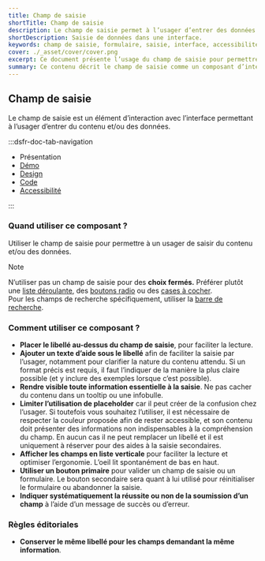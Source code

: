 ```yaml
---
title: Champ de saisie
shortTitle: Champ de saisie
description: Le champ de saisie permet à l’usager d’entrer des données dans une interface en respectant des règles de clarté et d’accessibilité.
shortDescription: Saisie de données dans une interface.
keywords: champ de saisie, formulaire, saisie, interface, accessibilité, design system, UX, UI, libellé, texte d’aide
cover: ./_asset/cover/cover.png
excerpt: Ce document présente l’usage du champ de saisie pour permettre à l’usager d’entrer des informations, en précisant les cas d’usage appropriés et les bonnes pratiques d’interface.
summary: Ce contenu décrit le champ de saisie comme un composant d’interface permettant à l’usager de saisir du contenu ou des données. Il indique quand l’utiliser, avec quelles alternatives dans le cas de choix fermés, et fournit des recommandations précises sur son usage, la disposition des éléments, les messages de retour, l’accessibilité et les libellés. Il s’adresse aux concepteurs et développeurs souhaitant garantir une saisie claire, efficace et cohérente dans leurs interfaces.
---
```


## Champ de saisie

Le champ de saisie est un élément d’interaction avec l’interface permettant à l’usager d’entrer du contenu et/ou des données.

:::dsfr-doc-tab-navigation

- Présentation
- [Démo](./demo/index.md)
- [Design](./design/index.md)
- [Code](./code/index.md)
- [Accessibilité](./accessibility/index.md)

:::

### Quand utiliser ce composant ?

Utiliser le champ de saisie pour permettre à un usager de saisir du contenu et/ou des données. 

> [!NOTE] 
> N’utiliser pas un champ de saisie pour des **choix fermés.**  Préférer plutôt une [liste déroulante](../../../select/_part/doc/index.md), des [boutons radio](../../../radio/_part/doc/index.md) ou des [cases à cocher](../../../checkbox/_part/doc/index.md).<br>
Pour les champs de recherche spécifiquement, utiliser la [barre de recherche](../../../search/_part/doc/index.md).

### Comment utiliser ce composant ?

- **Placer le libellé au-dessus du champ de saisie**, pour faciliter la lecture.
- **Ajouter un texte d’aide sous le libellé** afin de faciliter la saisie par l’usager, notamment pour clarifier la nature du contenu attendu. Si un format précis est requis, il faut l’indiquer de la manière la plus claire possible (et y inclure des exemples lorsque c’est possible).
- **Rendre visible toute information essentielle à la saisie**. Ne pas cacher du contenu dans un tooltip ou une infobulle.
- **Limiter l’utilisation de placeholder** car il peut créer de la confusion chez l’usager. Si toutefois vous souhaitez l’utiliser, il est nécessaire de respecter la couleur proposée afin de rester accessible, et son contenu doit présenter des informations non indispensables à la compréhension du champ. En aucun cas il ne peut remplacer un libellé et il est uniquement à réserver pour des aides à la saisie secondaires.
- **Afficher les champs en liste verticale** pour faciliter la lecture et optimiser l’ergonomie. L’oeil lit spontanément de bas en haut.
- **Utiliser un bouton primaire** pour valider un champ de saisie ou un formulaire. Le bouton secondaire sera quant à lui utilisé pour réinitialiser le formulaire ou abandonner la saisie.
- **Indiquer systématiquement la réussite ou non de la soumission d’un champ** à l’aide d’un message de succès ou d’erreur.

### Règles éditoriales

- **Conserver le même libellé pour les champs demandant la même information**.

